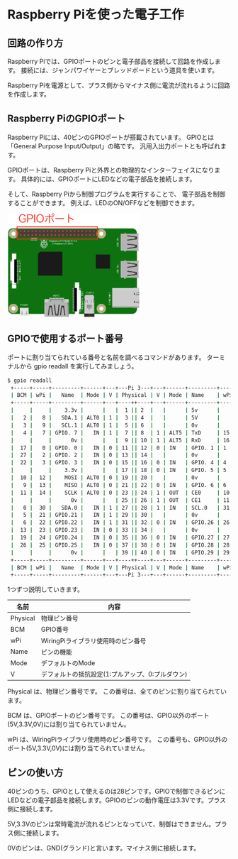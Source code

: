 # Raspberry Piを使った電子工作

## 回路の作り方

Raspberry Piでは、GPIOポートのピンと電子部品を接続して回路を作成します。
接続には、ジャンパワイヤーとブレッドボードという道具を使います。

Raspberry Piを電源として、プラス側からマイナス側に電流が流れるように回路を作成します。


## Raspberry PiのGPIOポート

Raspberry Piには、40ピンのGPIOポートが搭載されています。
GPIOとは「General Purpose Input/Output」の略です。
汎用入出力ポートとも呼ばれます。

GPIOポートは、Raspberry Piと外界との物理的なインターフェイスになります。
具体的には、GPIOポートにLEDなどの電子部品を接続します。

そして、Raspberry Piから制御プログラムを実行することで、
電子部品を制御することができます。
例えば、LEDのON/OFFなどを制御できます。

![GPIOポート](img/RPi3_gpio.png)


## GPIOで使用するポート番号

ポートに割り当てられている番号と名前を調べるコマンドがあります。
ターミナルから gpio readall を実行してみましょう。

```bash
$ gpio readall
 +-----+-----+---------+------+---+---Pi 3---+---+------+---------+-----+-----+
 | BCM | wPi |   Name  | Mode | V | Physical | V | Mode | Name    | wPi | BCM |
 +-----+-----+---------+------+---+----++----+---+------+---------+-----+-----+
 |     |     |    3.3v |      |   |  1 || 2  |   |      | 5v      |     |     |
 |   2 |   8 |   SDA.1 | ALT0 | 1 |  3 || 4  |   |      | 5V      |     |     |
 |   3 |   9 |   SCL.1 | ALT0 | 1 |  5 || 6  |   |      | 0v      |     |     |
 |   4 |   7 | GPIO. 7 |   IN | 1 |  7 || 8  | 1 | ALT5 | TxD     | 15  | 14  |
 |     |     |      0v |      |   |  9 || 10 | 1 | ALT5 | RxD     | 16  | 15  |
 |  17 |   0 | GPIO. 0 |   IN | 0 | 11 || 12 | 0 | IN   | GPIO. 1 | 1   | 18  |
 |  27 |   2 | GPIO. 2 |   IN | 0 | 13 || 14 |   |      | 0v      |     |     |
 |  22 |   3 | GPIO. 3 |   IN | 0 | 15 || 16 | 0 | IN   | GPIO. 4 | 4   | 23  |
 |     |     |    3.3v |      |   | 17 || 18 | 0 | IN   | GPIO. 5 | 5   | 24  |
 |  10 |  12 |    MOSI | ALT0 | 0 | 19 || 20 |   |      | 0v      |     |     |
 |   9 |  13 |    MISO | ALT0 | 0 | 21 || 22 | 0 | IN   | GPIO. 6 | 6   | 25  |
 |  11 |  14 |    SCLK | ALT0 | 0 | 23 || 24 | 1 | OUT  | CE0     | 10  | 8   |
 |     |     |      0v |      |   | 25 || 26 | 1 | OUT  | CE1     | 11  | 7   |
 |   0 |  30 |   SDA.0 |   IN | 1 | 27 || 28 | 1 | IN   | SCL.0   | 31  | 1   |
 |   5 |  21 | GPIO.21 |   IN | 1 | 29 || 30 |   |      | 0v      |     |     |
 |   6 |  22 | GPIO.22 |   IN | 1 | 31 || 32 | 0 | IN   | GPIO.26 | 26  | 12  |
 |  13 |  23 | GPIO.23 |   IN | 0 | 33 || 34 |   |      | 0v      |     |     |
 |  19 |  24 | GPIO.24 |   IN | 0 | 35 || 36 | 0 | IN   | GPIO.27 | 27  | 16  |
 |  26 |  25 | GPIO.25 |   IN | 0 | 37 || 38 | 0 | IN   | GPIO.28 | 28  | 20  |
 |     |     |      0v |      |   | 39 || 40 | 0 | IN   | GPIO.29 | 29  | 21  |
 +-----+-----+---------+------+---+----++----+---+------+---------+-----+-----+
 | BCM | wPi |   Name  | Mode | V | Physical | V | Mode | Name    | wPi | BCM |
 +-----+-----+---------+------+---+---Pi 3---+---+------+---------+-----+-----+
```


1つずつ説明していきます。

 名前 | 内容 |
------------ | -------------
 Physical | 物理ピン番号 |
 BCM | GPIO番号 |
 wPi | WiringPiライブラリ使用時のピン番号 |
 Name | ピンの機能 |
 Mode | デフォルトのMode |
 V | デフォルトの抵抗設定(1:プルアップ、0:プルダウン) |


Physical は、物理ピン番号です。
この番号は、全てのピンに割り当てられています。

BCM は、GPIOポートのピン番号です。
この番号は、GPIO以外のポート(5V,3.3V,0V)には割り当てられていません。

wPi は、WiringPiライブラリ使用時のピン番号です。
この番号も、GPIO以外のポート(5V,3.3V,0V)には割り当てられていません。


## ピンの使い方

40ピンのうち、GPIOとして使えるのは28ピンです。GPIOで制御できるピンに
LEDなどの電子部品を接続します。GPIOのピンの動作電圧は3.3Vです。プラス側に接続します。

5V,3.3Vのピンは常時電流が流れるピンとなっていて、制御はできません。プラス側に接続します。

0Vのピンは、GND(グランド)と言います。マイナス側に接続します。

